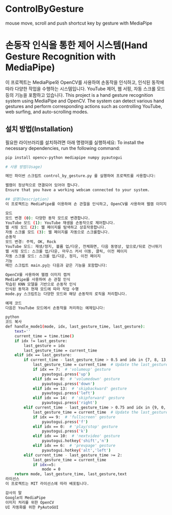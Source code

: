 # ControlByGesture
mouse move, scroll and push shortcut key by gesture with MediaPipe
# 손동작 인식을 통한 제어 시스템(Hand Gesture Recognition with MediaPipe)

이 프로젝트는 MediaPipe와 OpenCV를 사용하여 손동작을 인식하고, 인식된 동작에 따라 다양한 작업을 수행하는 시스템입니다. YouTube 제어, 웹 서핑, 자동 스크롤 모드 등의 기능을 포함하고 있습니다.
This project is a hand gesture recognition system using MediaPipe and OpenCV. The system can detect various hand gestures and perform corresponding actions such as controlling YouTube, web surfing, and auto-scrolling modes.

## 설치 방법(Installation)   

필요한 라이브러리를 설치하려면 아래 명령어를 실행하세요:
To install the necessary dependencies, run the following command:
```bash
pip install opencv-python mediapipe numpy pyautogui   

# 사용 방법(Usage)

메인 파이썬 스크립트 control_by_gesture.py 를 실행하여 프로젝트를 사용합니다:

웹캠이 정상적으로 연결되어 있어야 합니다.
Ensure that you have a working webcam connected to your system.

## 설명(Description)
이 프로젝트는 MediaPipe를 이용하여 손 관절을 인식하고, OpenCV를 사용하여 웹캠 이미지를 캡처합니다. 인식된 손동작은 사전에 준비된 동작 데이터를 바탕으로 K-Nearest Neighbor(KNN) 모델을 사용하여 분류됩니다. 인식된 동작에 따라 다양한 모드와 작업이 수행됩니다.

모드
모드 변경 (0): 다양한 동작 모드로 변경합니다.
YouTube 모드 (1): YouTube 재생을 손동작으로 제어합니다.
웹 서핑 모드 (2): 웹 페이지를 탐색하고 상호작용합니다.
자동 스크롤 모드 (3): 웹 페이지를 자동으로 스크롤합니다.
손동작
모드 변경: 주먹, OK, Rock
YouTube 모드: 재생/정지, 볼륨 업/다운, 전체화면, 다음 동영상, 앞으로/뒤로 건너뛰기
웹 서핑 모드: 스크롤 업/다운, 마우스 커서 이동, 클릭, 이전 페이지
자동 스크롤 모드: 스크롤 업/다운, 정지, 이전 페이지
기능
메인 스크립트 main.py는 다음과 같은 기능을 포함합니다:

OpenCV를 사용하여 웹캠 이미지 캡처
MediaPipe를 사용하여 손 관절 인식
학습된 KNN 모델을 기반으로 손동작 인식
인식된 동작과 현재 모드에 따라 작업 수행
mode.py 스크립트는 다양한 모드와 해당 손동작의 로직을 처리합니다.

예제 코드
다음은 YouTube 모드에서 손동작을 처리하는 예제입니다:

python
코드 복사
def handle_mode1(mode, idx, last_gesture_time, last_gesture):
    text=''
    current_time = time.time()
    if idx != last_gesture:
        last_gesture = idx
        last_gesture_time = current_time
    elif idx == last_gesture:
        if current_time - last_gesture_time > 0.5 and idx in {7, 8, 13, 14}:  # 'volumeup', 'volumedown', 'skipforward', 'skipbackward'
            last_gesture_time = current_time  # Update the last_gesture_time
            if idx == 7:  # 'volumeup' gesture
                pyautogui.press('up')
            elif idx == 8:  # 'volumedown' gesture
                pyautogui.press('down')
            elif idx == 13:  # 'skipbackward' gesture
                pyautogui.press('left')
            elif idx == 14:  # 'skipforward' gesture
                pyautogui.press('right')
        elif current_time - last_gesture_time > 0.75 and idx in {9, 0, 10, 6}:
            last_gesture_time = current_time  # Update the last_gesture_time
            if idx == 9:  # 'fullscreen' gesture
                pyautogui.press('f')
            elif idx == 0:  # 'play/stop' gesture
                pyautogui.press('k')
            elif idx == 10:  # 'nextvideo' gesture
                pyautogui.hotkey('shift','n')
            elif idx == 6:  # 'prevpage' gesture
                pyautogui.hotkey('alt','left')
        elif current_time - last_gesture_time >= 2:
            last_gesture_time = current_time
            if idx==5:
                mode = 0
    return mode, last_gesture_time, last_gesture,text
라이선스
이 프로젝트는 MIT 라이선스에 따라 배포됩니다.

감사의 말
Google의 MediaPipe
이미지 처리를 위한 OpenCV
UI 자동화를 위한 PyAutoGUI
